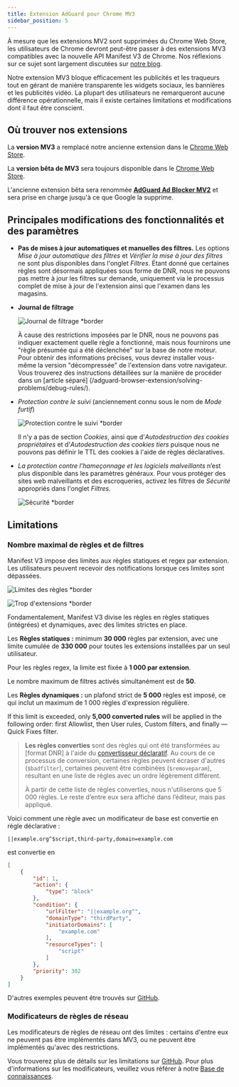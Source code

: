 ```yaml
---
title: Extension AdGuard pour Chrome MV3
sidebar_position: 5
---
```


À mesure que les extensions MV2 sont supprimées du Chrome Web Store, les utilisateurs de Chrome devront peut-être passer à des extensions MV3 compatibles avec la nouvelle API Manifest V3 de Chrome. Nos réflexions sur ce sujet sont largement discutées sur [notre blog](https://adguard.com/fr/blog/tag/manifest-v3.html).

Notre extension MV3 bloque efficacement les publicités et les traqueurs tout en gérant de manière transparente les widgets sociaux, les bannières et les publicités vidéo. La plupart des utilisateurs ne remarqueront aucune différence opérationnelle, mais il existe certaines limitations et modifications dont il faut être conscient.

## Où trouver nos extensions

La **version MV3** a remplacé notre ancienne extension dans le [Chrome Web Store](https://chromewebstore.google.com/detail/adguard-adblocker/bgnkhhnnamicmpeenaelnjfhikgbkllg).

La **version bêta de MV3** sera toujours disponible dans le [Chrome Web Store](https://chromewebstore.google.com/detail/adguard-adblocker-mv3-exp/apjcbfpjihpedihablmalmbbhjpklbdf).

L'ancienne extension bêta sera renommée [**AdGuard Ad Blocker MV2**](https://chromewebstore.google.com/detail/adguard-adblocker-beta/gfggjaccafhcbfogfkogggoepomehbjl) et sera prise en charge jusqu'à ce que Google la supprime.

## Principales modifications des fonctionnalités et des paramètres

- **Pas de mises à jour automatiques et manuelles des filtres.** Les options _Mise à jour automatique des filtres_ et _Vérifier la mise à jour des filtres_ ne sont plus disponibles dans l'onglet _Filtres_. Étant donné que certaines règles sont désormais appliquées sous forme de DNR, nous ne pouvons pas mettre à jour les filtres sur demande, uniquement via le processus complet de mise à jour de l'extension ainsi que l'examen dans les magasins.

- **Journal de filtrage**

  ![Journal de filtrage \*border](https://cdn.adtidy.org/content/blog/mv3/new/log.png)

  À cause des restrictions imposées par le DNR, nous ne pouvons pas indiquer exactement quelle règle a fonctionné, mais nous fournirons une "règle présumée qui a été déclenchée" sur la base de notre moteur. Pour obtenir des informations précises, vous devrez installer vous-même la version "décompressée" de l'extension dans votre navigateur. Vous trouverez des instructions détaillées sur la manière de procéder dans un [article séparé] (/adguard-browser-extension/solving-problems/debug-rules/).

- _Protection contre le suivi_ (anciennement connu sous le nom de _Mode furtif_)

  ![Protection contre le suivi \*border](https://cdn.adtidy.org/content/blog/mv3/new/tracking_screen.png)

  Il n'y a pas de section _Cookies_, ainsi que d'_Autodestruction des cookies propriétaires_ et d'_Autodestruction des cookies tiers_ puisque nous ne pouvons pas définir le TTL des cookies à l'aide de règles déclaratives.

- _La protection contre l’hameçonnage et les logiciels malveillants_ n’est plus disponible dans les paramètres généraux. Pour vous protéger des sites web malveillants et des escroqueries, activez les filtres de _Sécurité_ appropriés dans l'onglet _Filtres_.

  ![Sécurité \*border](https://cdn.adtidy.org/content/blog/mv3/new/security.png)

## Limitations

### Nombre maximal de règles et de filtres

Manifest V3 impose des limites aux règles statiques et regex par extension. Les utilisateurs peuvent recevoir des notifications lorsque ces limites sont dépassées.

![Limites des règles \*border](https://cdn.adtidy.org/content/blog/new/rulelimits.png)

![Trop d'extensions \*border](https://cdn.adtidy.org/content/blog/new/other_extension.png)

Fondamentalement, Manifest V3 divise les règles en règles statiques (intégrées) et dynamiques, avec des limites strictes en place.

Les **Règles statiques :** minimum **30 000** règles par extension, avec une limite cumulée de **330 000** pour toutes les extensions installées par un seul utilisateur.

Pour les règles regex, la limite est fixée à **1 000 par extension**.

Le nombre maximum de filtres activés simultanément est de **50**.

Les **Règles dynamiques :** un plafond strict de **5 000** règles est imposé, ce qui inclut un maximum de 1 000 règles d'expression régulière.

If this limit is exceeded, only **5,000 converted rules** will be applied in the following order: first Allowlist, then User rules, Custom filters, and finally — Quick Fixes filter.

> **Les règles converties** sont des règles qui ont été transformées
> au \[format DNR] à l'aide du [convertisseur déclaratif][github-declarative-converter].
> Au cours de ce processus de conversion, certaines règles peuvent écraser d'autres (`$badfilter`), certaines peuvent être combinées (`$removeparam`),
> résultant en une liste de règles avec un ordre légèrement différent.
>
> À partir de cette liste de règles converties, nous n'utiliserons que 5 000 règles. Le reste d’entre eux sera affiché dans l’éditeur, mais pas appliqué.

Voici comment une règle avec un modificateur de base est convertie en règle déclarative :

```adblock
||example.org^$script,third-party,domain=example.com
```

est convertie en

```json
[
    {
        "id": 1,
        "action": {
            "type": "block"
        },
        "condition": {
            "urlFilter": "||example.org^",
            "domainType": "thirdParty",
            "initiatorDomains": [
                "example.com"
            ],
            "resourceTypes": [
                "script"
            ]
        },
        "priority": 302
    }
]
```

D'autres exemples peuvent être trouvés sur [GitHub][github-declarative-converter-examples].

### Modificateurs de règles de réseau

Les modificateurs de règles de réseau ont des limites : certains d'entre eux ne peuvent pas être implémentés dans MV3, ou ne peuvent être implémentés qu'avec des restrictions.

Vous trouverez plus de détails sur les limitations sur [GitHub][github-declarative-converter].
Pour plus d'informations sur les modificateurs, veuillez vous référer à notre [Base de connaissances](/general/ad-filtering/create-own-filters).

[DNR format]: https://developer.chrome.com/docs/extensions/reference/api/declarativeNetRequest#build-rules

<!-- TODO: update the following urls after the release/v3.1 branch is merged -->

[github-declarative-converter]: https://github.com/AdguardTeam/tsurlfilter/tree/release/v3.1/packages/tsurlfilter/src/rules/declarative-converter
[github-declarative-converter-examples]: https://github.com/AdguardTeam/tsurlfilter/tree/release/v3.1/packages/tsurlfilter/src/rules/declarative-converter#basic-examples
